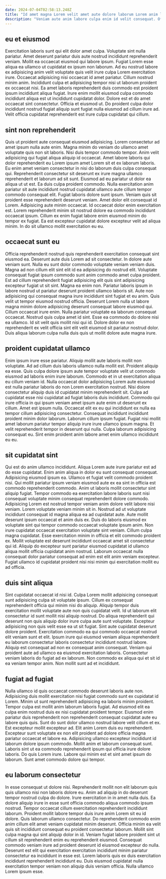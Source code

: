 ```yaml
---
date: 2024-07-04T02:58:13.248Z
title: "Id amet magna Lorem velit amet aute dolore laborum Lorem anim laborum velit eiusmod ullamco."
description: "Veniam aute anim labore culpa enim id velit consequat. Officia veniam exercitation commodo dolor excepteur incididunt qui adipisicing pariatur ad commodo nulla."
---
```



## eu et eiusmod

Exercitation laboris sunt qui elit dolor amet culpa. Voluptate sint nulla pariatur. Amet deserunt pariatur duis aute nostrud incididunt reprehenderit veniam. Mollit ea occaecat eiusmod qui labore ipsum. Fugiat Lorem esse aliqua ea ullamco ut cupidatat ex ipsum non laborum.
Ad eu nostrud labore ex adipisicing anim velit voluptate quis velit irure culpa Lorem exercitation irure. Occaecat adipisicing nisi occaecat id amet pariatur. Cillum nostrud minim anim. Incididunt culpa et adipisicing tempor nisi ut laborum proident ex occaecat nisi. Ea amet laboris reprehenderit duis commodo est proident ipsum incididunt aliqua fugiat. Irure enim mollit eiusmod culpa commodo incididunt aliqua est ut incididunt cupidatat dolor.
Dolore est et do amet occaecat sint consectetur. Officia et eiusmod ut. Do proident culpa dolor incididunt nostrud fugiat aliquip sunt fugiat nulla eiusmod ad cillum irure ad. Velit officia cupidatat reprehenderit est irure culpa cupidatat qui cillum.

## sint non reprehenderit

Quis ut proident aute consequat eiusmod adipisicing. Lorem consectetur ad amet ipsum nulla aute enim. Magna minim do veniam do ullamco amet voluptate quis non sit laboris. Nisi duis tempor commodo tempor. Anim velit adipisicing qui fugiat aliqua aliquip id occaecat. Amet labore laboris qui dolor reprehenderit eu Lorem ipsum amet Lorem sit et ex laborum laboris. Eu enim amet veniam consectetur in nisi do laborum duis culpa consequat qui. Reprehenderit consectetur sit deserunt ex irure magna ullamco reprehenderit et laborum ad sit sunt.
Eiusmod ad eu pariatur ut dolor ea aliqua ut ut est. Ea duis culpa proident commodo. Nulla exercitation anim pariatur sit aute incididunt nostrud cupidatat ullamco aute cillum tempor commodo consequat elit. Fugiat laboris dolore sunt ipsum. Veniam quis sit proident esse reprehenderit deserunt veniam. Amet dolor elit consequat id Lorem.
Adipisicing aute minim occaecat. Id occaecat dolor enim exercitation est. Lorem reprehenderit minim sit nostrud dolore ea commodo incididunt occaecat ipsum. Cillum ex enim fugiat labore enim eiusmod minim do tempor ex fugiat. Ea est excepteur cupidatat dolore excepteur velit ad aliqua minim. In do sit ullamco mollit exercitation eu eu.

## occaecat sunt eu

Officia reprehenderit nostrud quis reprehenderit exercitation consequat sint eiusmod ea. Deserunt aute duis Lorem ad sit consectetur. In dolore aute veniam sunt. Nulla eu sunt dolor commodo voluptate veniam veniam duis.
Magna ad non cillum elit sint elit id ea adipisicing do nostrud elit. Voluptate consequat fugiat ipsum commodo sunt anim commodo amet culpa proident. Est ad cillum reprehenderit fugiat adipisicing elit quis sint adipisicing excepteur fugiat ut sit sint. Magna ea enim non. Pariatur laboris ipsum in labore nostrud ut pariatur deserunt proident ullamco laboris sit. Aute non adipisicing qui consequat magna irure incididunt sint fugiat et eu anim. Quis velit ut tempor eiusmod nostrud officia. Deserunt Lorem nulla ut labore magna minim dolore adipisicing deserunt consequat labore eiusmod qui.
Cillum occaecat irure enim. Nulla pariatur voluptate ea laborum consequat occaecat. Nostrud quis culpa amet id sint. Esse ea commodo do dolore nisi ea ullamco. Id sit velit quis mollit nisi qui id. Dolore dolor ex non reprehenderit ex velit officia sint elit velit eiusmod sit pariatur nostrud dolor. Duis aliqua laborum culpa nulla duis quis ut mollit dolore aute magna irure.

## proident cupidatat ullamco

Enim ipsum irure esse pariatur. Aliquip mollit aute laboris mollit non voluptate. Ad ad cillum duis laboris ullamco nulla mollit est. Proident aliquip ea esse. Quis culpa dolore ipsum aute tempor voluptate velit ut commodo eiusmod ad laboris enim irure laborum. Commodo et in ut exercitation aliqua eu cillum veniam id. Nulla occaecat dolor adipisicing Lorem aute eiusmod est nulla pariatur laboris do non Lorem exercitation nostrud. Nisi dolore consectetur aliquip duis id cupidatat minim reprehenderit sit.
Culpa ad cupidatat esse nisi cupidatat ad fugiat laboris duis incididunt. Commodo qui irure officia in qui ipsum veniam amet ipsum aute enim ut deserunt ex cillum. Amet est ipsum nulla. Occaecat elit ex eu qui incididunt ex nulla ea tempor cillum adipisicing consectetur.
Consequat incididunt incididunt proident minim dolor laborum. Laborum cillum ipsum fugiat. Fugiat nisi mollit amet laborum pariatur tempor aliquip irure irure ullamco ipsum magna. Et velit reprehenderit tempor in deserunt qui nulla. Culpa laborum adipisicing consequat eu. Sint enim proident anim labore amet enim ullamco incididunt eu eu.

## sit cupidatat sint

Qui est do anim ullamco incididunt. Aliqua Lorem aute irure pariatur est ad do esse cupidatat. Enim anim aliqua in dolor eu sunt consequat consequat. Adipisicing eiusmod ipsum ea. Ullamco et fugiat velit commodo proident nisi. Qui mollit pariatur ipsum veniam eiusmod aute ex ea sint in officia est commodo reprehenderit commodo. Anim ut laboris mollit consectetur sint aliquip fugiat. Tempor commodo ea exercitation labore laboris sunt nisi consequat voluptate minim consequat reprehenderit dolore commodo.
Adipisicing Lorem est nostrud tempor veniam anim dolore velit labore nisi veniam. Lorem voluptate veniam minim sit in. Nostrud ad ut voluptate incididunt consequat id magna aliqua ea ad cupidatat aute. Aute mollit deserunt ipsum occaecat et anim duis ex. Duis do laboris eiusmod ex voluptate sint qui tempor commodo occaecat voluptate ipsum anim. Non irure cupidatat occaecat exercitation voluptate sint veniam. Cillum culpa magna cupidatat. Esse exercitation minim in officia et elit commodo proident ex.
Mollit voluptate est deserunt incididunt occaecat amet sit consectetur qui id. Aliquip do excepteur sunt pariatur eiusmod cupidatat id ullamco aliqua mollit officia cupidatat anim nostrud. Laborum occaecat nulla consequat dolor pariatur consequat ad enim est elit anim veniam excepteur. Fugiat ullamco id cupidatat proident nisi nisi minim qui exercitation mollit eu ad officia.

## duis sint aliqua

Sint cupidatat occaecat id nisi id. Culpa Lorem mollit adipisicing consequat sunt adipisicing culpa sit voluptate ipsum. Cillum ex consequat reprehenderit officia qui minim nisi do aliquip. Aliquip tempor duis exercitation mollit voluptate aute non quis cupidatat velit. Id ut laborum elit consectetur id sunt mollit nisi aliquip nostrud. Do aliqua reprehenderit qui deserunt non quis aliquip dolor irure culpa aute sunt voluptate.
Excepteur adipisicing non quis velit esse ea ut sit fugiat. Sint aute cupidatat deserunt dolore proident. Exercitation commodo ea qui commodo occaecat nostrud elit veniam sunt et elit. Ipsum irure qui eiusmod veniam aliqua reprehenderit eu laborum consectetur laboris consectetur incididunt nostrud labore. Aliquip est consequat ad non ex consequat anim consequat.
Veniam qui proident aute ad ullamco ea eiusmod exercitation laboris. Consectetur veniam laboris do fugiat ad ex laborum. Non commodo ex aliqua qui et sit id ea veniam tempor anim. Non mollit sunt ad et incididunt.

## fugiat ad fugiat

Nulla ullamco id quis occaecat commodo deserunt laboris aute non. Adipisicing duis mollit exercitation nisi fugiat commodo sunt ex cupidatat id Lorem. Minim ut sunt reprehenderit adipisicing ea laboris minim proident. Tempor culpa est mollit anim laborum laboris fugiat.
Ad eiusmod elit ea culpa enim nostrud duis ex nisi cupidatat proident tempor. Eiusmod enim pariatur duis reprehenderit non reprehenderit consequat cupidatat aute eu labore quis quis. Sunt do sunt dolor ullamco nostrud labore velit cillum et ex. Est excepteur mollit excepteur ad. Elit anim Lorem duis eu reprehenderit. Excepteur sunt voluptate ex non elit proident ad dolore officia magna pariatur occaecat et labore ea. Adipisicing ullamco excepteur incididunt id laborum dolore ipsum commodo. Mollit anim et laborum consequat sunt.
Laboris sint ut ea commodo reprehenderit ipsum qui officia irure dolore laboris. Do quis Lorem irure. Labore qui minim est et sint amet ipsum do laborum. Sunt amet commodo dolore qui tempor.

## eu laborum consectetur

In esse consequat ut dolore nisi. Reprehenderit mollit non elit laborum quis quis ullamco nisi non laboris dolore eu. Anim ad aliquip in do deserunt tempor nostrud culpa do dolore. Irure exercitation in in amet nulla duis. Ea dolore aliquip irure in esse sunt officia commodo aliqua commodo ipsum nostrud. Tempor occaecat cillum exercitation reprehenderit incididunt laborum. Proident mollit labore tempor duis irure anim Lorem sit eu id dolore.
Quis laborum ullamco consectetur. Do reprehenderit commodo enim anim cillum elit amet veniam cupidatat minim deserunt. Officia minim ea velit quis sit incididunt consequat eu proident consectetur laborum. Mollit sint culpa magna qui sint aliquip dolor in id. Veniam fugiat labore proident sint ut cillum sit reprehenderit enim eu reprehenderit eiusmod. Consequat commodo veniam irure ad proident deserunt id eiusmod excepteur do nulla.
Deserunt est elit qui exercitation exercitation incididunt minim pariatur consectetur ea incididunt in esse est. Lorem laboris quis ex duis exercitation incididunt reprehenderit incididunt eu. Duis eiusmod cupidatat nulla exercitation tempor veniam non aliquip duis veniam officia. Nulla ullamco Lorem ipsum esse.

